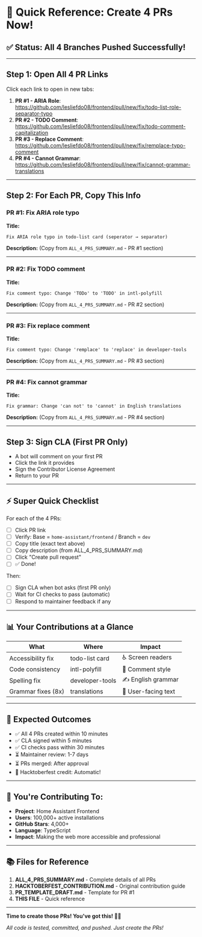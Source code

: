 # 🚀 Quick Reference: Create 4 PRs Now!

## ✅ Status: All 4 Branches Pushed Successfully!

---

## **Step 1: Open All 4 PR Links**

Click each link to open in new tabs:

1. **PR #1 - ARIA Role**: https://github.com/lesliefdo08/frontend/pull/new/fix/todo-list-role-separator-typo
2. **PR #2 - TODO Comment**: https://github.com/lesliefdo08/frontend/pull/new/fix/todo-comment-capitalization
3. **PR #3 - Replace Comment**: https://github.com/lesliefdo08/frontend/pull/new/fix/remplace-typo-comment
4. **PR #4 - Cannot Grammar**: https://github.com/lesliefdo08/frontend/pull/new/fix/cannot-grammar-translations

---

## **Step 2: For Each PR, Copy This Info**

### **PR #1: Fix ARIA role typo**

**Title:**

```
Fix ARIA role typo in todo-list card (seperator → separator)
```

**Description:** (Copy from `ALL_4_PRS_SUMMARY.md` - PR #1 section)

---

### **PR #2: Fix TODO comment**

**Title:**

```
Fix comment typo: Change 'TODo' to 'TODO' in intl-polyfill
```

**Description:** (Copy from `ALL_4_PRS_SUMMARY.md` - PR #2 section)

---

### **PR #3: Fix replace comment**

**Title:**

```
Fix comment typo: Change 'remplace' to 'replace' in developer-tools
```

**Description:** (Copy from `ALL_4_PRS_SUMMARY.md` - PR #3 section)

---

### **PR #4: Fix cannot grammar**

**Title:**

```
Fix grammar: Change 'can not' to 'cannot' in English translations
```

**Description:** (Copy from `ALL_4_PRS_SUMMARY.md` - PR #4 section)

---

## **Step 3: Sign CLA (First PR Only)**

- A bot will comment on your first PR
- Click the link it provides
- Sign the Contributor License Agreement
- Return to your PR

---

## **⚡ Super Quick Checklist**

For each of the 4 PRs:

- [ ] Click PR link
- [ ] Verify: Base = `home-assistant/frontend` / Branch = `dev`
- [ ] Copy title (exact text above)
- [ ] Copy description (from ALL_4_PRS_SUMMARY.md)
- [ ] Click "Create pull request"
- [ ] ✅ Done!

Then:

- [ ] Sign CLA when bot asks (first PR only)
- [ ] Wait for CI checks to pass (automatic)
- [ ] Respond to maintainer feedback if any

---

## 📊 **Your Contributions at a Glance**

| What               | Where           | Impact              |
| ------------------ | --------------- | ------------------- |
| Accessibility fix  | todo-list card  | ♿ Screen readers   |
| Code consistency   | intl-polyfill   | 📝 Comment style    |
| Spelling fix       | developer-tools | ✍️ English grammar  |
| Grammar fixes (8x) | translations    | 👥 User-facing text |

---

## 🎯 **Expected Outcomes**

- ✅ All 4 PRs created within 10 minutes
- ✅ CLA signed within 5 minutes
- ✅ CI checks pass within 30 minutes
- ⏳ Maintainer review: 1-7 days
- ⏳ PRs merged: After approval
- 🎉 Hacktoberfest credit: Automatic!

---

## 💪 **You're Contributing To:**

- **Project**: Home Assistant Frontend
- **Users**: 100,000+ active installations
- **GitHub Stars**: 4,000+
- **Language**: TypeScript
- **Impact**: Making the web more accessible and professional

---

## 📚 **Files for Reference**

1. **ALL_4_PRS_SUMMARY.md** - Complete details of all PRs
2. **HACKTOBERFEST_CONTRIBUTION.md** - Original contribution guide
3. **PR_TEMPLATE_DRAFT.md** - Template for PR #1
4. **THIS FILE** - Quick reference

---

**Time to create those PRs! You've got this! 🚀🎃**

_All code is tested, committed, and pushed. Just create the PRs!_
